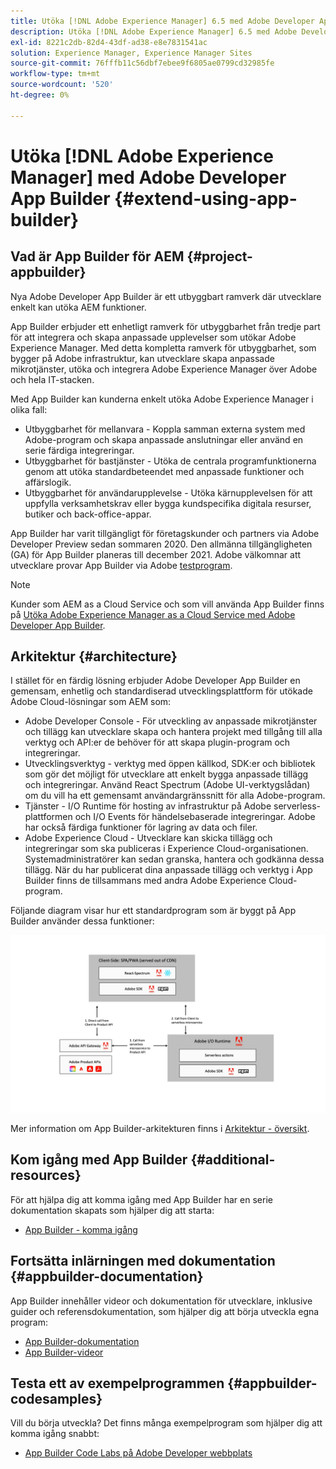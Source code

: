 ```yaml
---
title: Utöka [!DNL Adobe Experience Manager] 6.5 med Adobe Developer App Builder.
description: Utöka [!DNL Adobe Experience Manager] 6.5 med Adobe Developer App Builder.
exl-id: 8221c2db-82d4-43df-ad38-e8e7831541ac
solution: Experience Manager, Experience Manager Sites
source-git-commit: 76fffb11c56dbf7ebee9f6805ae0799cd32985fe
workflow-type: tm+mt
source-wordcount: '520'
ht-degree: 0%

---
```


# Utöka [!DNL Adobe Experience Manager] med Adobe Developer App Builder {#extend-using-app-builder}

## Vad är App Builder för AEM {#project-appbuilder}

Nya Adobe Developer App Builder är ett utbyggbart ramverk där utvecklare enkelt kan utöka AEM funktioner.

App Builder erbjuder ett enhetligt ramverk för utbyggbarhet från tredje part för att integrera och skapa anpassade upplevelser som utökar Adobe Experience Manager. Med detta kompletta ramverk för utbyggbarhet, som bygger på Adobe infrastruktur, kan utvecklare skapa anpassade mikrotjänster, utöka och integrera Adobe Experience Manager över Adobe och hela IT-stacken.

Med App Builder kan kunderna enkelt utöka Adobe Experience Manager i olika fall:

* Utbyggbarhet för mellanvara - Koppla samman externa system med Adobe-program och skapa anpassade anslutningar eller använd en serie färdiga integreringar.
* Utbyggbarhet för bastjänster - Utöka de centrala programfunktionerna genom att utöka standardbeteendet med anpassade funktioner och affärslogik.
* Utbyggbarhet för användarupplevelse - Utöka kärnupplevelsen för att uppfylla verksamhetskrav eller bygga kundspecifika digitala resurser, butiker och back-office-appar.

App Builder har varit tillgängligt för företagskunder och partners via Adobe Developer Preview sedan sommaren 2020. Den allmänna tillgängligheten (GA) för App Builder planeras till december 2021. Adobe välkomnar att utvecklare provar App Builder via Adobe [testprogram](https://developer.adobe.com/app-builder/trial/).

>[!NOTE]
>
>Kunder som AEM as a Cloud Service och som vill använda App Builder finns på [Utöka Adobe Experience Manager as a Cloud Service med Adobe Developer App Builder](https://experienceleague.adobe.com/docs/experience-manager-65/developing/extending-aem/app-builder.html).

## Arkitektur {#architecture}

I stället för en färdig lösning erbjuder Adobe Developer App Builder en gemensam, enhetlig och standardiserad utvecklingsplattform för utökade Adobe Cloud-lösningar som AEM som:

* Adobe Developer Console - För utveckling av anpassade mikrotjänster och tillägg kan utvecklare skapa och hantera projekt med tillgång till alla verktyg och API:er de behöver för att skapa plugin-program och integreringar.
* Utvecklingsverktyg - verktyg med öppen källkod, SDK:er och bibliotek som gör det möjligt för utvecklare att enkelt bygga anpassade tillägg och integreringar. Använd React Spectrum (Adobe UI-verktygslådan) om du vill ha ett gemensamt användargränssnitt för alla Adobe-program.
* Tjänster - I/O Runtime för hosting av infrastruktur på Adobe serverless-plattformen och I/O Events för händelsebaserade integreringar. Adobe har också färdiga funktioner för lagring av data och filer.
* Adobe Experience Cloud - Utvecklare kan skicka tillägg och integreringar som ska publiceras i Experience Cloud-organisationen. Systemadministratörer kan sedan granska, hantera och godkänna dessa tillägg. När du har publicerat dina anpassade tillägg och verktyg i App Builder finns de tillsammans med andra Adobe Experience Cloud-program.

Följande diagram visar hur ett standardprogram som är byggt på App Builder använder dessa funktioner:

![Arkitektur](assets/appbuilder-architecture.jpg)

Mer information om App Builder-arkitekturen finns i [Arkitektur - översikt](https://developer.adobe.com/app-builder/docs/guides/).

## Kom igång med App Builder {#additional-resources}

För att hjälpa dig att komma igång med App Builder har en serie dokumentation skapats som hjälper dig att starta:

* [App Builder - komma igång](https://developer.adobe.com/app-builder/docs/getting_started/)

## Fortsätta inlärningen med dokumentation {#appbuilder-documentation}

App Builder innehåller videor och dokumentation för utvecklare, inklusive guider och referensdokumentation, som hjälper dig att börja utveckla egna program:

* [App Builder-dokumentation](https://developer.adobe.com/app-builder/docs/overview/)
* [App Builder-videor](https://www.youtube.com/playlist?list=PLcVEYUqU7VRfDij-Jbjyw8S8EzW073F_o)

## Testa ett av exempelprogrammen {#appbuilder-codesamples}

Vill du börja utveckla? Det finns många exempelprogram som hjälper dig att komma igång snabbt:

* [App Builder Code Labs på Adobe Developer webbplats](https://developer.adobe.com/app-builder/docs/resources/)

